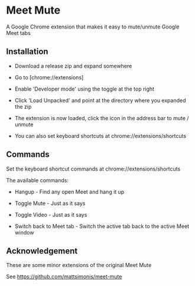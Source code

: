 # Meet Mute

A Google Chrome extension that makes it easy to mute/unmute Google Meet tabs

## Installation

- Download a release zip and expand somewhere

- Go to [chrome://extensions]

- Enable 'Developer mode' using the toggle at the top right

- Click 'Load Unpacked' and point at the directory where you expanded the zip

- The extension is now loaded, click the icon in the address bar to mute / unmute

- You can also set keyboard shortcuts at chrome://extensions/shortcuts

## Commands

Set the keyboard shortcut commands at chrome://extensions/shortcuts

The available commands:

- Hangup - Find any open Meet and hang it up

- Toggle Mute - Just as it says 

- Toggle Video - Just as it says 

- Switch back to Meet tab - Switch the active tab back to the active Meet window

## Acknowledgement

These are some minor extensions of the original Meet Mute

See https://github.com/mattsimonis/meet-mute

